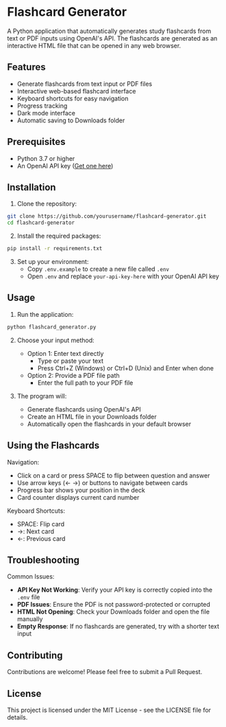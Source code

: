 # Flashcard Generator

A Python application that automatically generates study flashcards from text or PDF inputs using OpenAI's API. The flashcards are generated as an interactive HTML file that can be opened in any web browser.

## Features
- Generate flashcards from text input or PDF files
- Interactive web-based flashcard interface
- Keyboard shortcuts for easy navigation
- Progress tracking
- Dark mode interface
- Automatic saving to Downloads folder

## Prerequisites
- Python 3.7 or higher
- An OpenAI API key ([Get one here](https://platform.openai.com/api-keys))

## Installation

1. Clone the repository:
```bash
git clone https://github.com/yourusername/flashcard-generator.git
cd flashcard-generator
```

2. Install the required packages:
```bash
pip install -r requirements.txt
```

3. Set up your environment:
   - Copy `.env.example` to create a new file called `.env`
   - Open `.env` and replace `your-api-key-here` with your OpenAI API key

## Usage

1. Run the application:
```bash
python flashcard_generator.py
```

2. Choose your input method:
   - Option 1: Enter text directly
     - Type or paste your text
     - Press Ctrl+Z (Windows) or Ctrl+D (Unix) and Enter when done
   - Option 2: Provide a PDF file path
     - Enter the full path to your PDF file

3. The program will:
   - Generate flashcards using OpenAI's API
   - Create an HTML file in your Downloads folder
   - Automatically open the flashcards in your default browser

## Using the Flashcards

Navigation:
- Click on a card or press SPACE to flip between question and answer
- Use arrow keys (← →) or buttons to navigate between cards
- Progress bar shows your position in the deck
- Card counter displays current card number

Keyboard Shortcuts:
- SPACE: Flip card
- →: Next card
- ←: Previous card

## Troubleshooting

Common Issues:
- **API Key Not Working**: Verify your API key is correctly copied into the `.env` file
- **PDF Issues**: Ensure the PDF is not password-protected or corrupted
- **HTML Not Opening**: Check your Downloads folder and open the file manually
- **Empty Response**: If no flashcards are generated, try with a shorter text input

## Contributing

Contributions are welcome! Please feel free to submit a Pull Request.

## License

This project is licensed under the MIT License - see the LICENSE file for details.